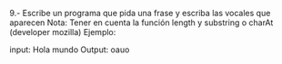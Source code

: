 9.- Escribe un programa que pida una frase y escriba las vocales que aparecen
Nota: Tener en cuenta la función length y substring o charAt (developer mozilla)
Ejemplo:

input: Hola mundo
Output: oauo
